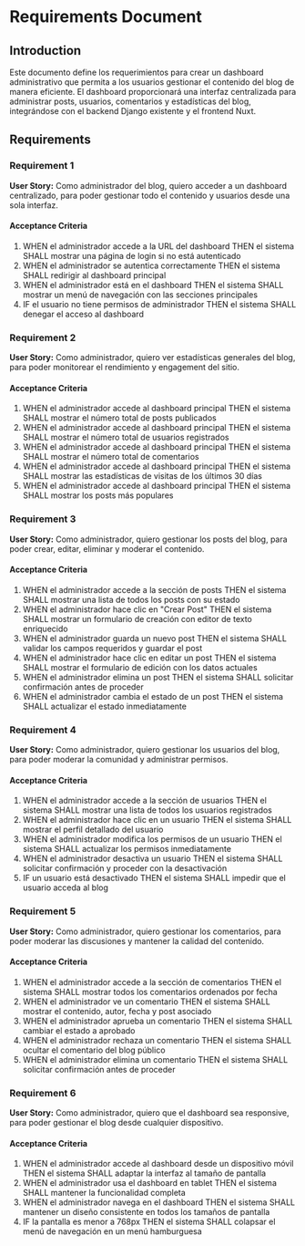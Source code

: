# Requirements Document

## Introduction

Este documento define los requerimientos para crear un dashboard administrativo que permita a los usuarios gestionar el contenido del blog de manera eficiente. El dashboard proporcionará una interfaz centralizada para administrar posts, usuarios, comentarios y estadísticas del blog, integrándose con el backend Django existente y el frontend Nuxt.

## Requirements

### Requirement 1

**User Story:** Como administrador del blog, quiero acceder a un dashboard centralizado, para poder gestionar todo el contenido y usuarios desde una sola interfaz.

#### Acceptance Criteria

1. WHEN el administrador accede a la URL del dashboard THEN el sistema SHALL mostrar una página de login si no está autenticado
2. WHEN el administrador se autentica correctamente THEN el sistema SHALL redirigir al dashboard principal
3. WHEN el administrador está en el dashboard THEN el sistema SHALL mostrar un menú de navegación con las secciones principales
4. IF el usuario no tiene permisos de administrador THEN el sistema SHALL denegar el acceso al dashboard

### Requirement 2

**User Story:** Como administrador, quiero ver estadísticas generales del blog, para poder monitorear el rendimiento y engagement del sitio.

#### Acceptance Criteria

1. WHEN el administrador accede al dashboard principal THEN el sistema SHALL mostrar el número total de posts publicados
2. WHEN el administrador accede al dashboard principal THEN el sistema SHALL mostrar el número total de usuarios registrados
3. WHEN el administrador accede al dashboard principal THEN el sistema SHALL mostrar el número total de comentarios
4. WHEN el administrador accede al dashboard principal THEN el sistema SHALL mostrar las estadísticas de visitas de los últimos 30 días
5. WHEN el administrador accede al dashboard principal THEN el sistema SHALL mostrar los posts más populares

### Requirement 3

**User Story:** Como administrador, quiero gestionar los posts del blog, para poder crear, editar, eliminar y moderar el contenido.

#### Acceptance Criteria

1. WHEN el administrador accede a la sección de posts THEN el sistema SHALL mostrar una lista de todos los posts con su estado
2. WHEN el administrador hace clic en "Crear Post" THEN el sistema SHALL mostrar un formulario de creación con editor de texto enriquecido
3. WHEN el administrador guarda un nuevo post THEN el sistema SHALL validar los campos requeridos y guardar el post
4. WHEN el administrador hace clic en editar un post THEN el sistema SHALL mostrar el formulario de edición con los datos actuales
5. WHEN el administrador elimina un post THEN el sistema SHALL solicitar confirmación antes de proceder
6. WHEN el administrador cambia el estado de un post THEN el sistema SHALL actualizar el estado inmediatamente

### Requirement 4

**User Story:** Como administrador, quiero gestionar los usuarios del blog, para poder moderar la comunidad y administrar permisos.

#### Acceptance Criteria

1. WHEN el administrador accede a la sección de usuarios THEN el sistema SHALL mostrar una lista de todos los usuarios registrados
2. WHEN el administrador hace clic en un usuario THEN el sistema SHALL mostrar el perfil detallado del usuario
3. WHEN el administrador modifica los permisos de un usuario THEN el sistema SHALL actualizar los permisos inmediatamente
4. WHEN el administrador desactiva un usuario THEN el sistema SHALL solicitar confirmación y proceder con la desactivación
5. IF un usuario está desactivado THEN el sistema SHALL impedir que el usuario acceda al blog

### Requirement 5

**User Story:** Como administrador, quiero gestionar los comentarios, para poder moderar las discusiones y mantener la calidad del contenido.

#### Acceptance Criteria

1. WHEN el administrador accede a la sección de comentarios THEN el sistema SHALL mostrar todos los comentarios ordenados por fecha
2. WHEN el administrador ve un comentario THEN el sistema SHALL mostrar el contenido, autor, fecha y post asociado
3. WHEN el administrador aprueba un comentario THEN el sistema SHALL cambiar el estado a aprobado
4. WHEN el administrador rechaza un comentario THEN el sistema SHALL ocultar el comentario del blog público
5. WHEN el administrador elimina un comentario THEN el sistema SHALL solicitar confirmación antes de proceder

### Requirement 6

**User Story:** Como administrador, quiero que el dashboard sea responsive, para poder gestionar el blog desde cualquier dispositivo.

#### Acceptance Criteria

1. WHEN el administrador accede al dashboard desde un dispositivo móvil THEN el sistema SHALL adaptar la interfaz al tamaño de pantalla
2. WHEN el administrador usa el dashboard en tablet THEN el sistema SHALL mantener la funcionalidad completa
3. WHEN el administrador navega en el dashboard THEN el sistema SHALL mantener un diseño consistente en todos los tamaños de pantalla
4. IF la pantalla es menor a 768px THEN el sistema SHALL colapsar el menú de navegación en un menú hamburguesa